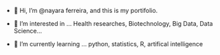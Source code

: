 - 👋 Hi, I’m @nayara ferreira, and this is my portifolio.

- 👀 I’m interested in ...
Health researches, Biotechnology, Big Data, Data Science...

- 🌱 I’m currently learning ...
python, statistics, R, artifical intelligence


<!---
nayaraf/nayaraf is a ✨ special ✨ repository because its `README.md` (this file) appears on your GitHub profile.
You can click the Preview link to take a look at your changes.
--->
